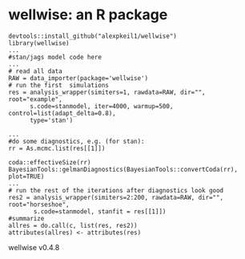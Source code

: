 # wellwise: an R package

    devtools::install_github("alexpkeil1/wellwise")
    library(wellwise)
    ... 
    #stan/jags model code here
    ...
    # read all data
    RAW = data_importer(package='wellwise')
    # run the first  simulations
    res = analysis_wrapper(simiters=1, rawdata=RAW, dir="", root="example", 
          s.code=stanmodel, iter=4000, warmup=500, control=list(adapt_delta=0.8), 
          type='stan')

    ... 
    #do some diagnostics, e.g. (for stan):
    rr = As.mcmc.list(res[[1]])

    coda::effectiveSize(rr)
    BayesianTools::gelmanDiagnostics(BayesianTools::convertCoda(rr), plot=TRUE)
    ...
    # run the rest of the iterations after diagnostics look good
    res2 = analysis_wrapper(simiters=2:200, rawdata=RAW, dir="", root="horseshoe",
           s.code=stanmodel, stanfit = res[[1]])
    #summarize
    allres = do.call(c, list(res, res2))
    attributes(allres) <- attributes(res)
       



wellwise v0.4.8